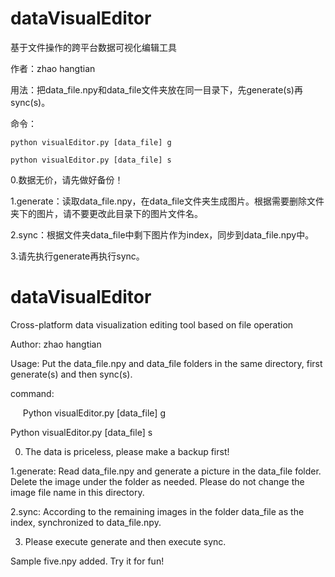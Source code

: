 # dataVisualEditor

基于文件操作的跨平台数据可视化编辑工具

作者：zhao hangtian

用法：把data_file.npy和data_file文件夹放在同一目录下，先generate(s)再sync(s)。

命令：

    python visualEditor.py [data_file] g

	python visualEditor.py [data_file] s

0.数据无价，请先做好备份！

1.generate：读取data_file.npy，在data_file文件夹生成图片。根据需要删除文件夹下的图片，请不要更改此目录下的图片文件名。

2.sync：根据文件夹data_file中剩下图片作为index，同步到data_file.npy中。

3.请先执行generate再执行sync。



# dataVisualEditor

Cross-platform data visualization editing tool based on file operation


Author: zhao hangtian

Usage: Put the data_file.npy and data_file folders in the same directory, first generate(s) and then sync(s).

command:

     Python visualEditor.py [data_file] g

Python visualEditor.py [data_file] s

0. The data is priceless, please make a backup first!

1.generate: Read data_file.npy and generate a picture in the data_file folder. Delete the image under the folder as needed. Please do not change the image file name in this directory.

2.sync: According to the remaining images in the folder data_file as the index, synchronized to data_file.npy.

3. Please execute generate and then execute sync.

Sample five.npy added. Try it for fun!
